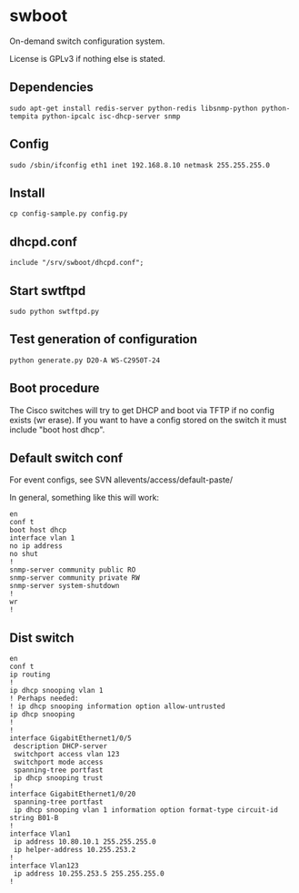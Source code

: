 # swboot

On-demand switch configuration system.

License is GPLv3 if nothing else is stated.

## Dependencies
    sudo apt-get install redis-server python-redis libsnmp-python python-tempita python-ipcalc isc-dhcp-server snmp

## Config
    sudo /sbin/ifconfig eth1 inet 192.168.8.10 netmask 255.255.255.0

## Install
    cp config-sample.py config.py

## dhcpd.conf
    include "/srv/swboot/dhcpd.conf";

## Start swtftpd
    sudo python swtftpd.py

## Test generation of configuration
    python generate.py D20-A WS-C2950T-24

## Boot procedure

The Cisco switches will try to get DHCP and boot via TFTP if no config exists (wr erase).
If you want to have a config stored on the switch it must include "boot host dhcp".

## Default switch conf

For event configs, see SVN allevents/access/default-paste/

In general, something like this will work:

    en
    conf t
    boot host dhcp
    interface vlan 1
    no ip address
    no shut
    !
    snmp-server community public RO
    snmp-server community private RW
    snmp-server system-shutdown
    !
    wr
    !


## Dist switch

    en
    conf t
    ip routing
    !
    ip dhcp snooping vlan 1
    ! Perhaps needed:
    ! ip dhcp snooping information option allow-untrusted
    ip dhcp snooping
    !         
    !         
    interface GigabitEthernet1/0/5
     description DHCP-server
     switchport access vlan 123
     switchport mode access
     spanning-tree portfast
     ip dhcp snooping trust
    !         
    interface GigabitEthernet1/0/20
     spanning-tree portfast
     ip dhcp snooping vlan 1 information option format-type circuit-id string B01-B
    !
    interface Vlan1
     ip address 10.80.10.1 255.255.255.0
     ip helper-address 10.255.253.2
    !
    interface Vlan123
     ip address 10.255.253.5 255.255.255.0
    !
